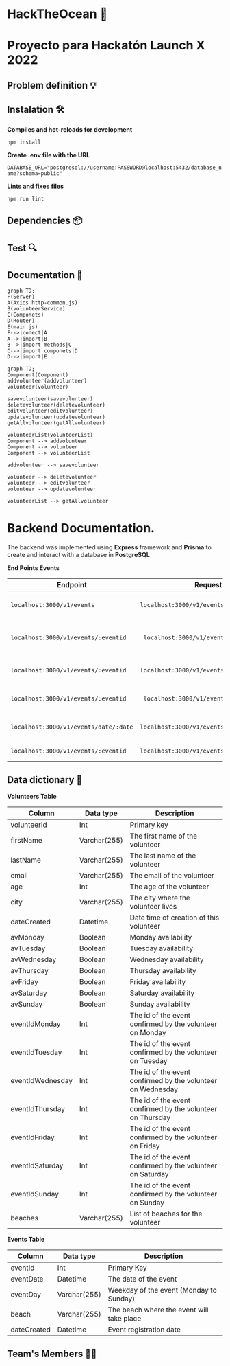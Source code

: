 # HackTheOcean 🌊


Proyecto para Hackatón Launch X 2022
=======

## Problem definition 💡

## Instalation 🛠

**Compiles and hot-reloads for development**

`npm install`

**Create .env file with the URL**

``
DATABASE_URL="postgresql://username:PASSWORD@localhost:5432/database_name?schema=public"
``

**Lints and fixes files**

`npm run lint`

## Dependencies 📦

## Test 🔍

## Documentation 📖


```mermaid
graph TD;
F(Server)
A(Axios http-common.js)
B(volunteerService)
C(Componets)
D(Router)
E(main.js)
F-->|conect|A
A-->|import|B
B-->|import methods|C
C-->|import componets|D
D-->|import|E
```

```mermaid
graph TD;
Component(Component)
addvolunteer(addvolunteer)
volunteer(volunteer)

savevolunteer(savevolunteer)
deletevolunteer(deletevolunteer)
editvolunteer(editvolunteer)
updatevolunteer(updatevolunteer)
getAllvolunteer(getAllvolunteer)

volunteerList(volunteerList)
Component --> addvolunteer
Component --> volunteer
Component --> volunteerList

addvolunteer --> savevolunteer

volunteer --> deletevolunteer
volunteer --> editvolunteer
volunteer --> updatevolunteer

volunteerList --> getAllvolunteer
```
# Backend Documentation.

The backend was implemented using **Express** framework and **Prisma** to create and interact with a database in **PostgreSQL**

**End Points Events**

| Endpoint | Request | Response |
|---|---|---|
| `localhost:3000/v1/events` | `localhost:3000/v1/events` | Lista de los eventos disponibles |
| `localhost:3000/v1/events/:eventid` | ` localhost:3000/v1/events/eventId` | Lista de todos los Eventos por ID |
| `localhost:3000/v1/events/:eventid` | `localhost:3000/v1/events/events` | Añadir Nuevo Evento |
| `localhost:3000/v1/events/:eventid` | ` localhost:3000/v1/events/eventId` | Actualizar Evento por ID |
| `localhost:3000/v1/events/date/:date` | `localhost:3000/v1/events/date/eventDate` | Lista de Eventos por fecha |
| `localhost:3000/v1/events/:eventid` | `localhost:3000/v1/events/eventId` | Eliminar un Evento |

## Data dictionary 📕

**Volunteers Table**

| Column           | Data type    | Description                                                 |
| ---------------- | ------------ | ----------------------------------------------------------- |
| volunteerId      | Int          | Primary key                                                 |
| firstName        | Varchar(255) | The first name of the volunteer                             |
| lastName         | Varchar(255) | The last name of the volunteer                              |
| email            | Varchar(255) | The email of the volunteer                                  |
| age              | Int          | The age of the volunteer                                    |
| city             | Varchar(255) | The city where the volunteer lives                          |
| dateCreated      | Datetime     | Date time of creation of this volunteer                     |
| avMonday         | Boolean      | Monday availability                                         |
| avTuesday        | Boolean      | Tuesday availability                                        |
| avWednesday      | Boolean      | Wednesday availability                                      |
| avThursday       | Boolean      | Thursday availability                                       |
| avFriday         | Boolean      | Friday availability                                         |
| avSaturday       | Boolean      | Saturday availability                                       |
| avSunday         | Boolean      | Sunday availability                                         |
| eventIdMonday    | Int          | The id of the event confirmed by the volunteer on Monday    |
| eventIdTuesday   | Int          | The id of the event confirmed by the volunteer on Tuesday   |
| eventIdWednesday | Int          | The id of the event confirmed by the volunteer on Wednesday |
| eventIdThursday  | Int          | The id of the event confirmed by the volunteer on Thursday  |
| eventIdFriday    | Int          | The id of the event confirmed by the volunteer on Friday    |
| eventIdSaturday  | Int          | The id of the event confirmed by the volunteer on Saturday  |
| eventIdSunday    | Int          | The id of the event confirmed by the volunteer on Sunday    |
| beaches          | Varchar(255) | List of beaches for the volunteer                           |

**Events Table**

| Column      | Data type    | Description                               |
| ----------- | ------------ | ----------------------------------------- |
| eventId     | Int          | Primary Key                               |
| eventDate   | Datetime     | The date of the event                     |
| eventDay    | Varchar(255) | Weekday of the event (Monday to Sunday)   |
| beach       | Varchar(255) | The beach where the event will take place |
| dateCreated | Datetime     | Event registration date                   |

## Team's Members 🙋‍♂️

